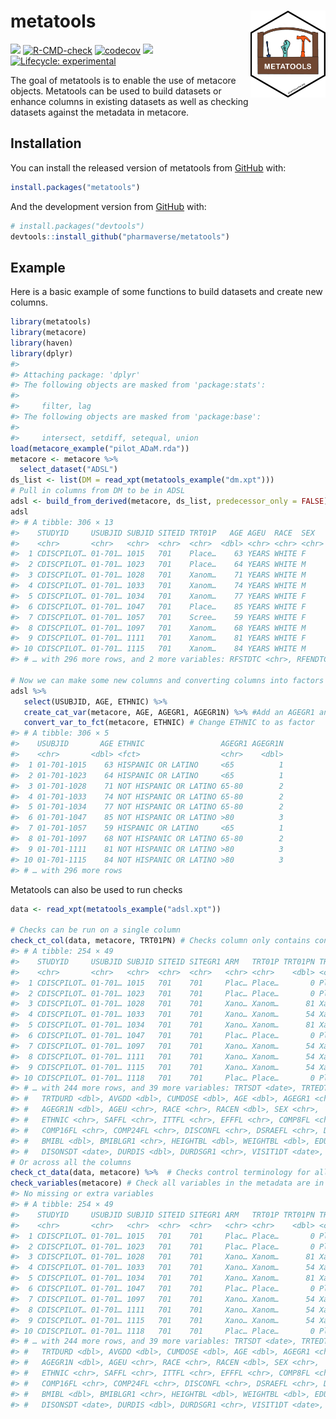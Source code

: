
<!-- README.md is generated from README.Rmd. Please edit that file -->

# metatools <a href='https://github.com/pharmaverse/metatools'><img src="man/figures/metatools.png" align="right" style="height:139px;"/></a>

<!-- badges: start -->

[<img src="http://pharmaverse.org/shields/metatools.svg">](https://pharmaverse.org)
[![R-CMD-check](https://github.com/pharmaverse/metatools/workflows/R-CMD-check/badge.svg)](https://github.com/pharmaverse/metatools/actions)
[![codecov](https://codecov.io/gh/pharmaverse/metatools/branch/main/graph/badge.svg?token=55N5APFLPA)](https://app.codecov.io/gh/pharmaverse/metatools)
[<img src="https://img.shields.io/badge/License-MIT-blue.svg">](https://github.com/pharmaverse/metatools/blob/main/LICENSE)
[![Lifecycle:
experimental](https://img.shields.io/badge/lifecycle-experimental-orange.svg)](https://lifecycle.r-lib.org/articles/stages.html#experimental)
<!-- badges: end -->

The goal of metatools is to enable the use of metacore objects.
Metatools can be used to build datasets or enhance columns in existing
datasets as well as checking datasets against the metadata in metacore.

## Installation

You can install the released version of metatools from
[GitHub](https://github.com/pharmaverse/metatools) with:

``` r
install.packages("metatools")
```

And the development version from
[GitHub](https://github.com/pharmaverse/metatools) with:

``` r
# install.packages("devtools")
devtools::install_github("pharmaverse/metatools")
```

## Example

Here is a basic example of some functions to build datasets and create
new columns.

``` r
library(metatools)
library(metacore)
library(haven)
library(dplyr)
#> 
#> Attaching package: 'dplyr'
#> The following objects are masked from 'package:stats':
#> 
#>     filter, lag
#> The following objects are masked from 'package:base':
#> 
#>     intersect, setdiff, setequal, union
load(metacore_example("pilot_ADaM.rda"))
metacore <- metacore %>%
  select_dataset("ADSL")
ds_list <- list(DM = read_xpt(metatools_example("dm.xpt")))
# Pull in columns from DM to be in ADSL
adsl <- build_from_derived(metacore, ds_list, predecessor_only = FALSE) 
adsl 
#> # A tibble: 306 × 13
#>    STUDYID     USUBJID SUBJID SITEID TRT01P   AGE AGEU  RACE  SEX   ETHNIC DTHFL
#>    <chr>       <chr>   <chr>  <chr>  <chr>  <dbl> <chr> <chr> <chr> <chr>  <chr>
#>  1 CDISCPILOT… 01-701… 1015   701    Place…    63 YEARS WHITE F     HISPA… ""   
#>  2 CDISCPILOT… 01-701… 1023   701    Place…    64 YEARS WHITE M     HISPA… ""   
#>  3 CDISCPILOT… 01-701… 1028   701    Xanom…    71 YEARS WHITE M     NOT H… ""   
#>  4 CDISCPILOT… 01-701… 1033   701    Xanom…    74 YEARS WHITE M     NOT H… ""   
#>  5 CDISCPILOT… 01-701… 1034   701    Xanom…    77 YEARS WHITE F     NOT H… ""   
#>  6 CDISCPILOT… 01-701… 1047   701    Place…    85 YEARS WHITE F     NOT H… ""   
#>  7 CDISCPILOT… 01-701… 1057   701    Scree…    59 YEARS WHITE F     HISPA… ""   
#>  8 CDISCPILOT… 01-701… 1097   701    Xanom…    68 YEARS WHITE M     NOT H… ""   
#>  9 CDISCPILOT… 01-701… 1111   701    Xanom…    81 YEARS WHITE F     NOT H… ""   
#> 10 CDISCPILOT… 01-701… 1115   701    Xanom…    84 YEARS WHITE M     NOT H… ""   
#> # … with 296 more rows, and 2 more variables: RFSTDTC <chr>, RFENDTC <chr>

# Now we can make some new columns and converting columns into factors
adsl %>%
   select(USUBJID, AGE, ETHNIC) %>% 
   create_cat_var(metacore, AGE, AGEGR1, AGEGR1N) %>% #Add an AGEGR1 and AGEGR1N column
   convert_var_to_fct(metacore, ETHNIC) # Change ETHNIC to as factor 
#> # A tibble: 306 × 5
#>    USUBJID       AGE ETHNIC                 AGEGR1 AGEGR1N
#>    <chr>       <dbl> <fct>                  <chr>    <dbl>
#>  1 01-701-1015    63 HISPANIC OR LATINO     <65          1
#>  2 01-701-1023    64 HISPANIC OR LATINO     <65          1
#>  3 01-701-1028    71 NOT HISPANIC OR LATINO 65-80        2
#>  4 01-701-1033    74 NOT HISPANIC OR LATINO 65-80        2
#>  5 01-701-1034    77 NOT HISPANIC OR LATINO 65-80        2
#>  6 01-701-1047    85 NOT HISPANIC OR LATINO >80          3
#>  7 01-701-1057    59 HISPANIC OR LATINO     <65          1
#>  8 01-701-1097    68 NOT HISPANIC OR LATINO 65-80        2
#>  9 01-701-1111    81 NOT HISPANIC OR LATINO >80          3
#> 10 01-701-1115    84 NOT HISPANIC OR LATINO >80          3
#> # … with 296 more rows
```

Metatools can also be used to run checks

``` r
data <- read_xpt(metatools_example("adsl.xpt"))

# Checks can be run on a single column
check_ct_col(data, metacore, TRT01PN) # Checks column only contains control terminology
#> # A tibble: 254 × 49
#>    STUDYID     USUBJID SUBJID SITEID SITEGR1 ARM   TRT01P TRT01PN TRT01A TRT01AN
#>    <chr>       <chr>   <chr>  <chr>  <chr>   <chr> <chr>    <dbl> <chr>    <dbl>
#>  1 CDISCPILOT… 01-701… 1015   701    701     Plac… Place…       0 Place…       0
#>  2 CDISCPILOT… 01-701… 1023   701    701     Plac… Place…       0 Place…       0
#>  3 CDISCPILOT… 01-701… 1028   701    701     Xano… Xanom…      81 Xanom…      81
#>  4 CDISCPILOT… 01-701… 1033   701    701     Xano… Xanom…      54 Xanom…      54
#>  5 CDISCPILOT… 01-701… 1034   701    701     Xano… Xanom…      81 Xanom…      81
#>  6 CDISCPILOT… 01-701… 1047   701    701     Plac… Place…       0 Place…       0
#>  7 CDISCPILOT… 01-701… 1097   701    701     Xano… Xanom…      54 Xanom…      54
#>  8 CDISCPILOT… 01-701… 1111   701    701     Xano… Xanom…      54 Xanom…      54
#>  9 CDISCPILOT… 01-701… 1115   701    701     Xano… Xanom…      54 Xanom…      54
#> 10 CDISCPILOT… 01-701… 1118   701    701     Plac… Place…       0 Place…       0
#> # … with 244 more rows, and 39 more variables: TRTSDT <date>, TRTEDT <date>,
#> #   TRTDURD <dbl>, AVGDD <dbl>, CUMDOSE <dbl>, AGE <dbl>, AGEGR1 <chr>,
#> #   AGEGR1N <dbl>, AGEU <chr>, RACE <chr>, RACEN <dbl>, SEX <chr>,
#> #   ETHNIC <chr>, SAFFL <chr>, ITTFL <chr>, EFFFL <chr>, COMP8FL <chr>,
#> #   COMP16FL <chr>, COMP24FL <chr>, DISCONFL <chr>, DSRAEFL <chr>, DTHFL <chr>,
#> #   BMIBL <dbl>, BMIBLGR1 <chr>, HEIGHTBL <dbl>, WEIGHTBL <dbl>, EDUCLVL <dbl>,
#> #   DISONSDT <date>, DURDIS <dbl>, DURDSGR1 <chr>, VISIT1DT <date>, …
# Or across all the columns 
check_ct_data(data, metacore) %>%  # Checks control terminology for all columns 
check_variables(metacore) # Check all variables in the metadata are in the dataset and there aren't any extra columns 
#> No missing or extra variables
#> # A tibble: 254 × 49
#>    STUDYID     USUBJID SUBJID SITEID SITEGR1 ARM   TRT01P TRT01PN TRT01A TRT01AN
#>    <chr>       <chr>   <chr>  <chr>  <chr>   <chr> <chr>    <dbl> <chr>    <dbl>
#>  1 CDISCPILOT… 01-701… 1015   701    701     Plac… Place…       0 Place…       0
#>  2 CDISCPILOT… 01-701… 1023   701    701     Plac… Place…       0 Place…       0
#>  3 CDISCPILOT… 01-701… 1028   701    701     Xano… Xanom…      81 Xanom…      81
#>  4 CDISCPILOT… 01-701… 1033   701    701     Xano… Xanom…      54 Xanom…      54
#>  5 CDISCPILOT… 01-701… 1034   701    701     Xano… Xanom…      81 Xanom…      81
#>  6 CDISCPILOT… 01-701… 1047   701    701     Plac… Place…       0 Place…       0
#>  7 CDISCPILOT… 01-701… 1097   701    701     Xano… Xanom…      54 Xanom…      54
#>  8 CDISCPILOT… 01-701… 1111   701    701     Xano… Xanom…      54 Xanom…      54
#>  9 CDISCPILOT… 01-701… 1115   701    701     Xano… Xanom…      54 Xanom…      54
#> 10 CDISCPILOT… 01-701… 1118   701    701     Plac… Place…       0 Place…       0
#> # … with 244 more rows, and 39 more variables: TRTSDT <date>, TRTEDT <date>,
#> #   TRTDURD <dbl>, AVGDD <dbl>, CUMDOSE <dbl>, AGE <dbl>, AGEGR1 <chr>,
#> #   AGEGR1N <dbl>, AGEU <chr>, RACE <chr>, RACEN <dbl>, SEX <chr>,
#> #   ETHNIC <chr>, SAFFL <chr>, ITTFL <chr>, EFFFL <chr>, COMP8FL <chr>,
#> #   COMP16FL <chr>, COMP24FL <chr>, DISCONFL <chr>, DSRAEFL <chr>, DTHFL <chr>,
#> #   BMIBL <dbl>, BMIBLGR1 <chr>, HEIGHTBL <dbl>, WEIGHTBL <dbl>, EDUCLVL <dbl>,
#> #   DISONSDT <date>, DURDIS <dbl>, DURDSGR1 <chr>, VISIT1DT <date>, …
```
